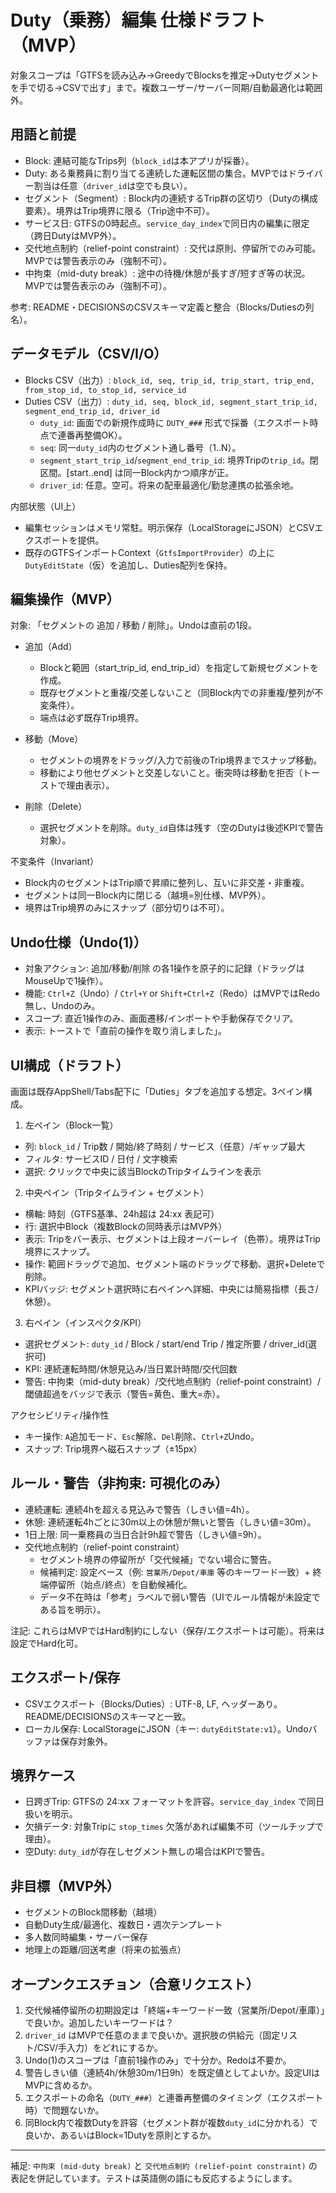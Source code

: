 <!--
  docs/specs/duty-editing.md
  どこ: docs/specs/
  なに: Duty（乗務）編集のMVP仕様ドラフト。データ定義/操作/UI/Undo/警告ルールを一か所に集約。
  なぜ: READMEとDECISIONSに散在する前提を、実装前に合意形成できる粒度で明文化するため。
-->

# Duty（乗務）編集 仕様ドラフト（MVP）

対象スコープは「GTFSを読み込み→GreedyでBlocksを推定→Dutyセグメントを手で切る→CSVで出す」まで。複数ユーザー/サーバー同期/自動最適化は範囲外。

## 用語と前提
- Block: 連結可能なTrips列（`block_id`は本アプリが採番）。
- Duty: ある乗務員に割り当てる連続した運転区間の集合。MVPではドライバー割当は任意（`driver_id`は空でも良い）。
- セグメント（Segment）: Block内の連続するTrip群の区切り（Dutyの構成要素）。境界はTrip境界に限る（Trip途中不可）。
- サービス日: GTFSの0時起点。`service_day_index`で同日内の編集に限定（跨日DutyはMVP外）。
- 交代地点制約（relief-point constraint）: 交代は原則、停留所でのみ可能。MVPでは警告表示のみ（強制不可）。
- 中拘束（mid-duty break）: 途中の待機/休憩が長すぎ/短すぎ等の状況。MVPでは警告表示のみ（強制不可）。

参考: README・DECISIONSのCSVスキーマ定義と整合（Blocks/Dutiesの列名）。

## データモデル（CSV/I/O）
- Blocks CSV（出力）: `block_id, seq, trip_id, trip_start, trip_end, from_stop_id, to_stop_id, service_id`
- Duties CSV（出力）: `duty_id, seq, block_id, segment_start_trip_id, segment_end_trip_id, driver_id`
  - `duty_id`: 画面での新規作成時に `DUTY_###` 形式で採番（エクスポート時点で連番再整備OK）。
  - `seq`: 同一`duty_id`内のセグメント通し番号（1..N）。
  - `segment_start_trip_id`/`segment_end_trip_id`: 境界Tripの`trip_id`。閉区間。[start..end] は同一Block内かつ順序が正。
  - `driver_id`: 任意。空可。将来の配車最適化/勤怠連携の拡張余地。

内部状態（UI上）
- 編集セッションはメモリ常駐。明示保存（LocalStorageにJSON）とCSVエクスポートを提供。
- 既存のGTFSインポートContext（`GtfsImportProvider`）の上に `DutyEditState`（仮）を追加し、Duties配列を保持。

## 編集操作（MVP）
対象: 「セグメントの 追加 / 移動 / 削除」。Undoは直前の1段。

- 追加（Add）
  - Blockと範囲（start_trip_id, end_trip_id）を指定して新規セグメントを作成。
  - 既存セグメントと重複/交差しないこと（同Block内での非重複/整列が不変条件）。
  - 端点は必ず既存Trip境界。

- 移動（Move）
  - セグメントの境界をドラッグ/入力で前後のTrip境界までスナップ移動。
  - 移動により他セグメントと交差しないこと。衝突時は移動を拒否（トーストで理由表示）。

- 削除（Delete）
  - 選択セグメントを削除。`duty_id`自体は残す（空のDutyは後述KPIで警告対象）。

不変条件（Invariant）
- Block内のセグメントはTrip順で昇順に整列し、互いに非交差・非重複。
- セグメントは同一Block内に閉じる（越境=別仕様、MVP外）。
- 境界はTrip境界のみにスナップ（部分切りは不可）。

## Undo仕様（Undo(1)）
- 対象アクション: 追加/移動/削除 の各1操作を原子的に記録（ドラッグはMouseUpで1操作）。
- 機能: `Ctrl+Z`（Undo）/ `Ctrl+Y` or `Shift+Ctrl+Z`（Redo）はMVPではRedo無し、Undoのみ。
- スコープ: 直近1操作のみ、画面遷移/インポートや手動保存でクリア。
- 表示: トーストで「直前の操作を取り消しました」。

## UI構成（ドラフト）
画面は既存AppShell/Tabs配下に「Duties」タブを追加する想定。3ペイン構成。

1) 左ペイン（Block一覧）
- 列: `block_id` / Trip数 / 開始/終了時刻 / サービス（任意）/ギャップ最大
- フィルタ: サービスID / 日付 / 文字検索
- 選択: クリックで中央に該当BlockのTripタイムラインを表示

2) 中央ペイン（Tripタイムライン + セグメント）
- 横軸: 時刻（GTFS基準、24h超は 24:xx 表記可）
- 行: 選択中Block（複数Blockの同時表示はMVP外）
- 表示: Tripをバー表示、セグメントは上段オーバーレイ（色帯）。境界はTrip境界にスナップ。
- 操作: 範囲ドラッグで追加、セグメント端のドラッグで移動、選択+Deleteで削除。
- KPIバッジ: セグメント選択時に右ペインへ詳細、中央には簡易指標（長さ/休憩）。

3) 右ペイン（インスペクタ/KPI）
- 選択セグメント: `duty_id` / Block / start/end Trip / 推定所要 / driver_id(選択可)
- KPI: 連続運転時間/休憩見込み/当日累計時間/交代回数
- 警告: 中拘束（mid-duty break）/交代地点制約（relief-point constraint）/閾値超過をバッジで表示（警告=黄色、重大=赤）。

アクセシビリティ/操作性
- キー操作: `A`追加モード、`Esc`解除、`Del`削除、`Ctrl+Z`Undo。
- スナップ: Trip境界へ磁石スナップ（±15px）

## ルール・警告（非拘束: 可視化のみ）
- 連続運転: 連続4hを超える見込みで警告（しきい値=4h）。
- 休憩: 連続運転4hごとに30m以上の休憩が無いと警告（しきい値=30m）。
- 1日上限: 同一乗務員の当日合計9h超で警告（しきい値=9h）。
- 交代地点制約（relief-point constraint）
  - セグメント境界の停留所が「交代候補」でない場合に警告。
  - 候補判定: 設定ベース（例: `営業所/Depot/車庫` 等のキーワード一致）+ 終端停留所（始点/終点）を自動候補化。
  - データ不在時は「参考」ラベルで弱い警告（UIでルール情報が未設定である旨を明示）。

注記: これらはMVPではHard制約にしない（保存/エクスポートは可能）。将来は設定でHard化可。

## エクスポート/保存
- CSVエクスポート（Blocks/Duties）: UTF-8, LF, ヘッダーあり。README/DECISIONSのスキーマと一致。
- ローカル保存: LocalStorageにJSON（キー: `dutyEditState:v1`）。Undoバッファは保存対象外。

## 境界ケース
- 日跨ぎTrip: GTFSの 24:xx フォーマットを許容。`service_day_index` で同日扱いを明示。
- 欠損データ: 対象Tripに `stop_times` 欠落があれば編集不可（ツールチップで理由）。
- 空Duty: `duty_id`が存在しセグメント無しの場合はKPIで警告。

## 非目標（MVP外）
- セグメントのBlock間移動（越境）
- 自動Duty生成/最適化、複数日・週次テンプレート
- 多人数同時編集・サーバー保存
- 地理上の距離/回送考慮（将来の拡張点）

## オープンクエスチョン（合意リクエスト）
1. 交代候補停留所の初期設定は「終端+キーワード一致（営業所/Depot/車庫）」で良いか。追加したいキーワードは？
2. `driver_id` はMVPで任意のままで良いか。選択肢の供給元（固定リスト/CSV/手入力）をどれにするか。
3. Undo(1)のスコープは「直前1操作のみ」で十分か。Redoは不要か。
4. 警告しきい値（連続4h/休憩30m/1日9h）を既定値としてよいか。設定UIはMVPに含めるか。
5. エクスポートの命名（`DUTY_###`）と連番再整備のタイミング（エクスポート時）で問題ないか。
6. 同Block内で複数Dutyを許容（セグメント群が複数`duty_id`に分かれる）で良いか、あるいはBlock=1Dutyを原則とするか。

---

補足: `中拘束 (mid-duty break)` と `交代地点制約 (relief-point constraint)` の表記を併記しています。テストは英語側の語にも反応するようにします。
